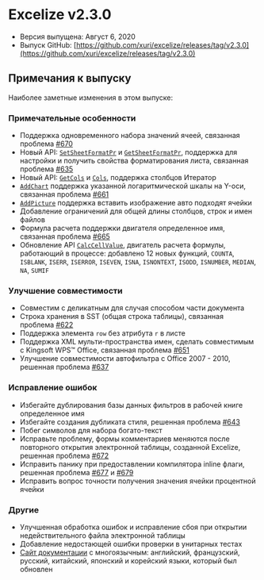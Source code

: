 # Excelize v2.3.0

* Версия выпущена: Август 6, 2020
* Выпуск GitHub: [https://github.com/xuri/excelize/releases/tag/v2.3.0](https://github.com/xuri/excelize/releases/tag/v2.3.0)

## Примечания к выпуску

Наиболее заметные изменения в этом выпуске:

### Примечательные особенности

* Поддержка одновременного набора значений ячеей, связанная проблема [#670](https://github.com/xuri/excelize/issues/670)
* Новый API: [`SetSheetFormatPr`](https://pkg.go.dev/github.com/360EntSecGroup-Skylar/excelize/v2@v2.3.0#File.SetSheetFormatPr) и [`GetSheetFormatPr`](https://pkg.go.dev/github.com/360EntSecGroup-Skylar/excelize/v2@v2.3.0#File.GetSheetFormatPr), поддержка для настройки и получить свойства форматирования листа, связанная проблема [#635](https://github.com/xuri/excelize/issues/635)
* Новый API: [`GetCols`](https://pkg.go.dev/github.com/360EntSecGroup-Skylar/excelize/v2@v2.3.0#File.GetCols) и [`Cols`](https://pkg.go.dev/github.com/360EntSecGroup-Skylar/excelize/v2@v2.3.0#Cols), поддержка столбцов Итератор
* [`AddChart`](https://pkg.go.dev/github.com/360EntSecGroup-Skylar/excelize/v2@v2.3.0#File.AddChart) поддержка указанной логаритмической шкалы на Y-оси, связанная проблема [#661](https://github.com/xuri/excelize/issues/661)
* [`AddPicture`](https://pkg.go.dev/github.com/360EntSecGroup-Skylar/excelize/v2@v2.3.0#File.AddPicture) поддержка вставить изображение авто подходят ячейки
* Добавление ограничений для общей длины столбцов, строк и имен файлов
* Формула расчета поддержки двигателя определенное имя, связанная проблема [#665](https://github.com/xuri/excelize/issues/665)
* Обновление API [`CalcCellValue`](https://pkg.go.dev/github.com/360EntSecGroup-Skylar/excelize/v2@v2.3.0#File.CalcCellValue), двигатель расчета формулы, работающий в процессе: добавлено 12 новых функций, `COUNTA`, `ISBLANK`, `ISERR`, `ISERROR`, `ISEVEN`, `ISNA`, `ISNONTEXT`, `ISODD`, `ISNUMBER`, `MEDIAN`, `NA`, `SUMIF`

### Улучшение совместимости

* Совместим с деликатным для случая способом части документа
* Строка хранения в SST (общая строка таблицы), связанная проблема [#622](https://github.com/xuri/excelize/issues/622)
* Поддержка элемента `row` без атрибута `r` в листе
* Поддержка XML мульти-пространства имен, сделать совместимым с Kingsoft WPS&trade; Office, связанная проблема [#651](https://github.com/xuri/excelize/issues/651)
* Улучшение совместимости автофильтра с Office 2007 - 2010, решенная проблема [#637](https://github.com/xuri/excelize/issues/637)

### Исправление ошибок

* Избегайте дублирования базы данных фильтров в рабочей книге определенное имя
* Избегайте создания дубликата стиля, решенная проблема [#643](https://github.com/xuri/excelize/issues/643)
* Побег символов для набора богато-текст
* Исправьте проблему, формы комментариев меняются после повторного открытия электронной таблицы, созданной Excelize, решенная проблема [#672](https://github.com/xuri/excelize/issues/672)
* Исправить панику при предоставлении компилятора inline флаги, решенная проблема [#677](https://github.com/xuri/excelize/issues/677) и [#679](https://github.com/xuri/excelize/issues/679)
* Исправить вопрос точности получения значения ячейки процентной ячейки

### Другие

* Улучшенная обработка ошибок и исправление сбоя при открытии недействительного файла электронной таблицы
* Добавление недостающей ошибки проверки в унитарных тестах
* [Сайт документации](https://xuri.me/excelize) с многоязычным: английский, французский, русский, китайский, японский и корейский языки, который был обновлен
